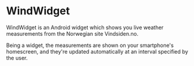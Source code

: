 # WindWidget
WindWidget is an Android widget which shows you live weather measurements from the Norwegian site Vindsiden.no.

Being a widget, the measurements are shown on your smartphone's homescreen, and they're updated automatically at an interval specified by the user.
